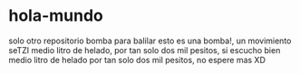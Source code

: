 # hola-mundo
solo otro repositorio
bomba para balilar esto es una bomba!, un movimiento seTZI
medio litro de helado, por tan solo dos mil pesitos, si escucho bien medio litro de helado por tan solo dos mil pesitos, no espere mas
XD
